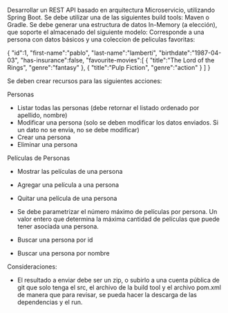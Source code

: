 Desarrollar un REST API basado en arquitectura Microservicio, utilizando Spring Boot. Se debe utilizar una de las siguientes build tools: Maven o Gradle.
Se debe generar una estructura de datos In-Memory (a elección), que soporte el almacenado del siguiente modelo:
Corresponde a una persona con datos básicos y una coleccion de peliculas favoritas:

{
	"id":1,
	"first-name":"pablo",
	"last-name":"lamberti",
	"birthdate":"1987-04-03",
	"has-insurance":false,
	"favourite-movies":[
		{
			"title":"The Lord of the Rings",
			"genre":"fantasy"
		},
		{
			"title":"Pulp Fiction",
			"genre":"action"
		}
	]
}

Se deben crear recursos para las siguientes acciones:

Personas
- Listar todas las personas (debe retornar el listado ordenado por apellido, nombre)
- Modificar una persona (solo se deben modificar los datos enviados. Si un dato no se envia, no se debe modificar)
- Crear una persona
- Eliminar una persona

Películas de Personas
- Mostrar las películas de una persona
- Agregar una película a una persona
- Quitar una película de una persona
- Se debe parametrizar el número máximo de películas por persona. Un valor entero que determina la máxima cantidad de películas que puede tener asociada una persona.

- Buscar una persona por id
- Buscar una persona por nombre

Consideraciones:
- El resultado a enviar debe ser un zip, o subirlo a una cuenta pública de git que solo tenga el src, el archivo de la build tool y el archivo pom.xml de manera que para revisar, se pueda hacer la descarga de las dependencias y el run.
